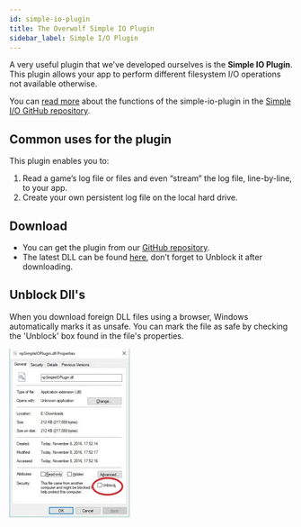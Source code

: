 ```yaml
---
id: simple-io-plugin
title: The Overwolf Simple IO Plugin
sidebar_label: Simple I/O Plugin
---
```



A very useful plugin that we've developed ourselves is the **Simple IO Plugin**. This plugin allows your app to perform different filesystem I/O operations not available otherwise.

You can [read  more](https://github.com/overwolf/overwolf-plugins/blob/master/plugins/simple-io-plugin/README.md) about the functions of the simple-io-plugin in the [Simple I/O GitHub repository](https://github.com/overwolf/overwolf-plugins/tree/master/plugins/simple-io-plugin).

## Common uses for the plugin

This plugin enables you to:

1. Read a game’s log file or files and even “stream” the log file, line-by-line, to your app.
2. Create your own persistent log file on the local hard drive.

## Download

* You can get the plugin from our [GitHub repository](https://github.com/overwolf/overwolf-plugins/tree/master/sample_apps/simple-io-plugin).
* The latest DLL can be found [here](https://github.com/overwolf/overwolf-plugins/tree/master/dist), don’t forget to Unblock it after downloading.

## Unblock Dll's

When you download foreign DLL files using a browser, Windows automatically marks it as unsafe. You can mark the file as safe by checking the 'Unblock' box found in the file's properties.

![Unblock dll](../assets/unblock_dll.jpg)
